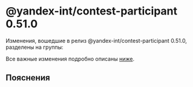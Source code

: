 # @yandex-int/contest-participant 0.51.0

<!-- ЧЕЛОВЕЧЕСКОЕ ВСТУПЛЕНИЕ -->

Изменения, вошедшие в релиз @yandex-int/contest-participant 0.51.0, разделены на группы:

Все важные изменения подробно описаны [ниже](#Пояснения).

## Пояснения

